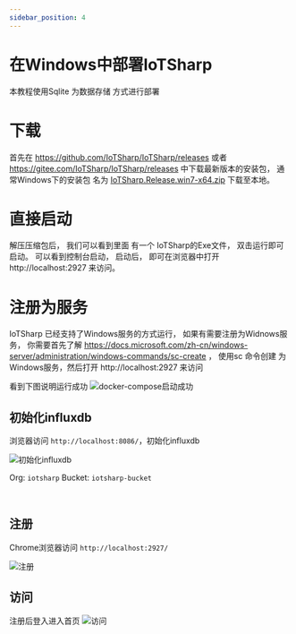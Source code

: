 ```yaml
---
sidebar_position: 4
---
```


# 在Windows中部署IoTSharp

本教程使用Sqlite 为数据存储 方式进行部署

# 下载

首先在 https://github.com/IoTSharp/IoTSharp/releases 或者 https://gitee.com/IoTSharp/IoTSharp/releases 中下载最新版本的安装包， 通常Windows下的安装包 名为 [IoTSharp.Release.win7-x64.zip](https://github.com/IoTSharp/IoTSharp/releases/download/v2.8/IoTSharp.Release.win7-x64.zip)  下载至本地。 

# 直接启动

解压压缩包后， 我们可以看到里面 有一个 IoTSharp的Exe文件， 双击运行即可启动。 可以看到控制台启动， 启动后， 即可在浏览器中打开 http://localhost:2927 来访问。 

# 注册为服务

IoTSharp 已经支持了Windows服务的方式运行， 如果有需要注册为Widnows服务， 你需要首先了解 https://docs.microsoft.com/zh-cn/windows-server/administration/windows-commands/sc-create  ， 使用sc 命令创建 为Windows服务，然后打开 http://localhost:2927 来访问

 

看到下图说明运行成功
![docker-compose启动成功](/img/iotsharp/docker-run.png)

## 初始化influxdb

浏览器访问 `http://localhost:8086/`，初始化influxdb

![初始化influxdb](/img/iotsharp/influxdb-ini.png)

Org: `iotsharp`  Bucket: `iotsharp-bucket`

```bash docker
 
```

## 注册

Chrome浏览器访问 `http://localhost:2927/`

![注册](/img/iotsharp/iotsharp-regeist.png)


## 访问
注册后登入进入首页
![访问](/img/iotsharp/iotsharp-dashboard.png)

